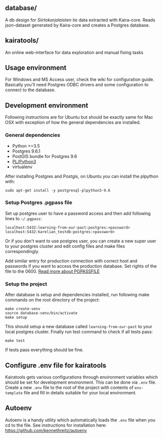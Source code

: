 ## database/
A db design for *Siirtokarjalaisten tie* data extracted with Kaira-core. Reads json-dataset generated by Kaira-core and creates
a Postgres database.

## kairatools/
An online web-interface for data exploration and manual fixing tasks

## Usage environment
For Windows and MS Access user, check the wiki for configuration guide. Basically you'll need Postgres ODBC drivers
and some configuration to connect to the database.

## Development environment
Following instructions are for Ubuntu but should be exactly same for Mac OSX with exception of how the general dependencies
are installed.

### General dependencies
* Python >=3.5
* Postgres 9.6.1
* PostGIS bundle for Postgres 9.6
* [PL/Python3](https://www.postgresql.org/docs/9.6/static/plpython.html) 
* virtualenv

After installing Postgres and Postgis, on Ubuntu you can install the plpython with:
```
sudo apt-get install -y postgresql-plpython3-9.6
```

### Setup Postgres .pgpass file
Set up postgres user to have a password access and then add following lines to `~/.pgpass`:

```
localhost:5432:learning-from-our-past:postgres:<password>
localhost:5432:karelian_testdb:postgres:<password>
```

Or if you don't want to use postgres user, you can create a new super user to your postgres cluster and
edit config files and make files correspondingly.

Add similar entry for production connection with correct host and passwords if you want to access the production database. 
Set rights of the file to the 0600. [Read more about PGPASSFILE ](https://www.postgresql.org/docs/9.6/static/libpq-pgpass.html)

### Setup the project
After database is setup and dependencies installed, run following make commands on the root directory of the project:
```
make create-venv
source database-venv/bin/activate
make setup
```

This should setup a new database called `learning-from-our-past` to your local postgres cluster. 
Finally run test command to check if all tests pass:

```
make test
```

If tests pass everything should be fine.

## Configure .env file for kairatools
Kairatools gets various configurations through environment variables which should be set for development environment. This can
be done via `.env` file. Create a new `.env` file to the root of the project with contents of `env-template` file and fill in 
details suitable for your local environment.

## Autoenv
Autoenv is a handy utility which automatically loads the `.env` file when you cd to the file. See instructions for installation here: https://github.com/kennethreitz/autoenv


